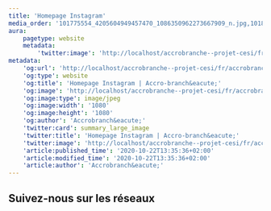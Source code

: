 ```yaml
---
title: 'Homepage Instagram'
media_order: '101775554_4205604949457470_1086350962273667909_n.jpg,101844403_590263548280135_6772089906983013386_n.jpg,102721450_260577361817906_7576667815752833362_n.jpg'
aura:
    pagetype: website
    metadata:
        'twitter:image': 'http://localhost/accrobranche--projet-cesi/fr/accrobranche/_instagram/Tourn&eacute;e Automne_2.png'
metadata:
    'og:url': 'http://localhost/accrobranche--projet-cesi/fr/accrobranche/_instagram'
    'og:type': website
    'og:title': 'Homepage Instagram | Accro-branch&eacute;'
    'og:image': 'http://localhost/accrobranche--projet-cesi/fr/accrobranche/_instagram/101775554_4205604949457470_1086350962273667909_n.jpg'
    'og:image:type': image/jpeg
    'og:image:width': '1080'
    'og:image:height': '1080'
    'og:author': 'Accrobranch&eacute;'
    'twitter:card': summary_large_image
    'twitter:title': 'Homepage Instagram | Accro-branch&eacute;'
    'twitter:image': 'http://localhost/accrobranche--projet-cesi/fr/accrobranche/_instagram/Tourn&eacute;e Automne_2.png'
    'article:published_time': '2020-10-22T13:35:36+02:00'
    'article:modified_time': '2020-10-22T13:35:36+02:00'
    'article:author': 'Accrobranch&eacute;'
---
```


## Suivez-nous sur les réseaux

### [<i class="fa fa-lg fa-instagram"></i>](https://www.instagram.com/accrobranche.lille/ "Visit our Instagram!") [<i class="fa fa-lg fa-facebook"></i>](https://www.facebook.com/cyprien.labranche.9 "Visit our Facebook")